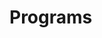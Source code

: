 # Programs


















































































































































